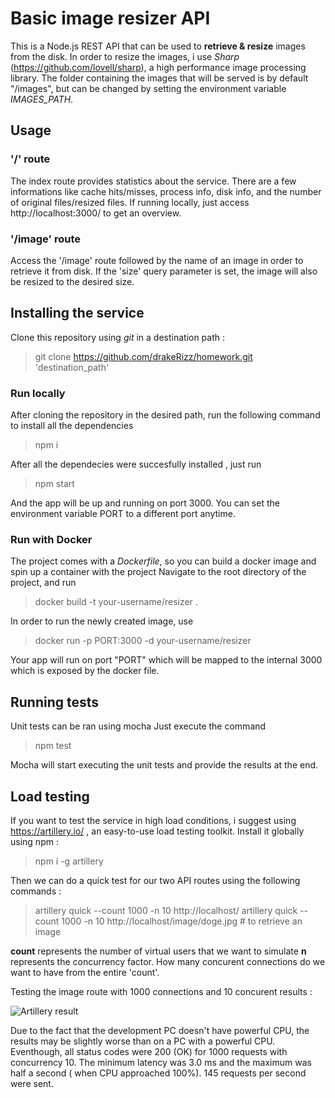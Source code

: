 # Basic image resizer API

This is a Node.js REST API that can be used to **retrieve & resize** images from the disk. In order to resize the images, i use *Sharp* (https://github.com/lovell/sharp), a high performance image processing library.
The folder containing the images that will be served is by default "/images", but can be changed by setting the environment variable *IMAGES_PATH*. 

## Usage

### '/' route

The index route provides statistics about the service. There are a few informations like cache hits/misses, process info, disk info, and the number of original files/resized files. If running locally, just access http://localhost:3000/ to get an overview.

### '/image' route
Access the '/image' route followed by the name of an image in order to retrieve it from disk. If the 'size' query parameter is set, the image will also be resized to the desired size.

## Installing the service
Clone this repository using *git* in a destination path :

> git clone https://github.com/drakeRizz/homework.git 'destination_path'

### Run locally
After cloning the repository in the desired path, run the following command to install all the dependencies

>npm i

After all the dependecies were succesfully installed , just run

>npm start

And the app will be up and running on port 3000. You can set the environment variable PORT to a different port anytime.

### Run with Docker
The project comes with a *Dockerfile*, so you can build a docker image and spin up a container with the project
Navigate to the root directory of the project, and run

> docker build -t your-username/resizer .

In order to run the newly created image, use

> docker run -p PORT:3000 -d your-username/resizer

Your app will run on port "PORT" which will be mapped to the internal 3000 which is exposed by the docker file.


## Running tests
Unit tests can be ran using mocha
Just execute the command

> npm test

Mocha will start executing the unit tests and provide the results at the end.

## Load testing
If you want to test the service in high load conditions, i suggest using https://artillery.io/ , an easy-to-use load testing toolkit. Install it globally using npm :
>npm i -g artillery

Then we can do a quick test for our two API routes using the following commands :

>artillery quick --count 1000 -n 10 http://localhost/
>artillery quick --count 1000 -n 10 http://localhost/image/doge.jpg # to retrieve an image

**count** represents the number of virtual users that we want to simulate
**n** represents the concurrency factor. How many concurent connections do we want to have from the entire 'count'.

Testing the image route with 1000 connections and 10 concurent results :

![Artillery result](https://imgur.com/download/LcWnwfv)

Due to the fact that the development PC doesn't have powerful CPU, the results may be slightly worse than on a PC with a powerful CPU. Eventhough, all status codes were 200 (OK) for 1000 requests with concurrency 10. The minimum latency was 3.0 ms and the maximum was half a second ( when CPU approached 100%). 145 requests per second were sent.